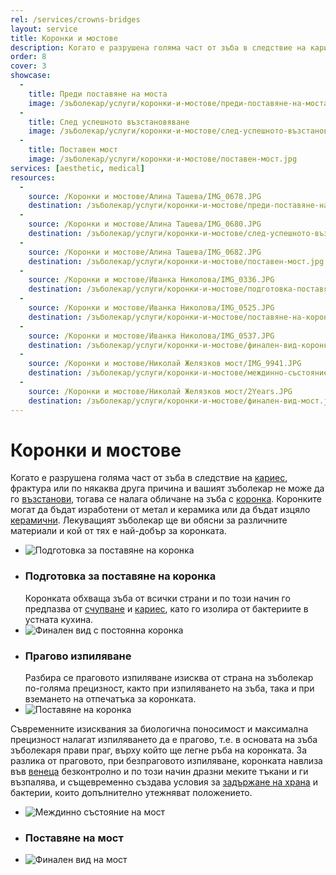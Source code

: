 ```yaml
---
rel: /services/crowns-bridges
layout: service
title: Коронки и мостове
description: Когато е разрушена голяма част от зъба в следствие на кариес, фрактура или по някаква друга причина, вашия болекар ще ви насочи към обличането на зъба с коронка. Коронката обхваща зъба от всички страни и по този начин го предпазва от счупване и кариес, като го изолира от бактериите в устната кухина.
order: 8
cover: 3
showcase:
  - 
    title: Преди поставяне на моста
    image: /зъболекар/услуги/коронки-и-мостове/преди-поставяне-на-моста.jpg
  - 
    title: След успешното възстановяване
    image: /зъболекар/услуги/коронки-и-мостове/след-успешното-възстановяване.jpg
  - 
    title: Поставен мост
    image: /зъболекар/услуги/коронки-и-мостове/поставен-мост.jpg
services: [aesthetic, medical]
resources:
  -
    source: /Коронки и мостове/Алина Ташева/IMG_0678.JPG
    destination: /зъболекар/услуги/коронки-и-мостове/преди-поставяне-на-моста.jpg
  -
    source: /Коронки и мостове/Алина Ташева/IMG_0680.JPG
    destination: /зъболекар/услуги/коронки-и-мостове/след-успешното-възстановяване.jpg
  -
    source: /Коронки и мостове/Алина Ташева/IMG_0682.JPG
    destination: /зъболекар/услуги/коронки-и-мостове/поставен-мост.jpg
  -
    source: /Коронки и мостове/Иванка Николова/IMG_0336.JPG
    destination: /зъболекар/услуги/коронки-и-мостове/подготовка-поставяне-на-коронка.jpg
  -
    source: /Коронки и мостове/Иванка Николова/IMG_0525.JPG
    destination: /зъболекар/услуги/коронки-и-мостове/поставяне-на-коронка.jpg
  -
    source: /Коронки и мостове/Иванка Николова/IMG_0537.JPG
    destination: /зъболекар/услуги/коронки-и-мостове/финален-вид-коронка.jpg
  -
    source: /Коронки и мостове/Николай Желязков мост/IMG_9941.JPG
    destination: /зъболекар/услуги/коронки-и-мостове/междинно-състояние-мост.jpg
  -
    source: /Коронки и мостове/Николай Желязков мост/2Years.JPG
    destination: /зъболекар/услуги/коронки-и-мостове/финален-вид-мост.jpg
---
```

# Коронки и мостове

Когато е разрушена голяма част от зъба в следствие на [кариес](../../стоматология/малък-кариес.html "Лечение на малък кариес"), фрактура или по някаква друга причина и вашият зъболекар не може да го [възстанови](../../стоматология/възстановяване-на-липсващ-зъб.html "Възстановяване на липсващ зъб"), тогава се налага обличане на зъба с [коронка](../../стоматология/зъбни-коронки.html "Видове коронки"). Коронките могат да бъдат изработени от метал и керамика или да бъдат изцяло [керамични](../../зъболекар/услуги/керамични-инлеи.html "Керамични инлеи"). Лекуващият зъболекар ще ви обясни за различните материали и кой от тях е най-добър за коронката. 

- ![Подготовка за поставяне на коронка](коронки-и-мостове/подготовка-поставяне-на-коронка.jpg)
- ### Подготовка за поставяне на коронка
  Коронката обхваща зъба от всички страни и по този начин го предпазва от [счупване](../../стоматология/счупен-зъб.html "Счупен зъб")  и [кариес](../../стоматология/фотополимерна-пломба.html "Фотополимерна пломба"), като го изолира от бактериите в устната кухина.
- ![Финален вид с постоянна коронка](коронки-и-мостове/финален-вид-коронка.jpg) 
- ### Прагово изпиляване
  Разбира се праговото изпиляване изисква от страна на зъболекар по-голяма прецизност, както при изпиляването на зъба, така и при вземането на отпечатъка за коронката.
- ![Поставяне на коронка](коронки-и-мостове/поставяне-на-коронка.jpg)
  
Съвременните изисквания за биологична поносимост и максимална прецизност налагат изпиляването да е прагово, т.е. в основата на зъба зъболекаря прави праг, върху който ще легне ръба на коронката. За разлика от праговото, при безпраговото изпиляване, коронката навлиза във [венеца](../../зъболекар/услуги/лечение-на-венци.html "Лечение на венци") безконтролно и по този начин дразни меките тъкани и ги възпалява, и същевременно създава условия за [задържане на храна](../../стоматология/лош-дъх.html "Лош дъх в устата") и бактерии, които допълнително утежняват положението.


- ![Междинно състояние на мост](коронки-и-мостове/междинно-състояние-мост.jpg)
- ### Поставяне на мост
- ![Финален вид на мост](коронки-и-мостове/финален-вид-мост.jpg)
